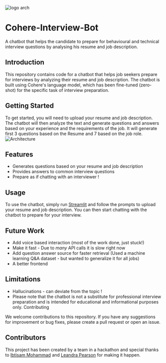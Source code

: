 ![logo arch](https://user-images.githubusercontent.com/111684119/217778112-c8543ee9-21af-4cdd-8c1a-3e77d88efd89.jpg)

# Cohere-Interview-Bot
A chatbot that helps the candidate to prepare for behavioural and technical interview questions by analysing his resume and job description.

## Introduction
This repository contains code for a chatbot that helps job seekers prepare for interviews by analyzing their resume and job description. The chatbot is built using Cohere's language model, which has been fine-tuned (zero-shot) for the specific task of interview preparation.

## Getting Started
To get started, you will need to upload your resume and job description. The chatbot will then analyze the text and generate questions and answers based on your experience and the requirements of the job. It will generate first 3 questions based on the Resume and 7 based on the job role.
![Architecture](https://user-images.githubusercontent.com/111684119/217772574-59ad8041-73fa-4746-a9a8-5acfdb4bd057.png)

## Features
- Generates questions based on your resume and job description
- Provides answers to common interview questions
- Prepare as if chatting with an interviewer !

## Usage
To use the chatbot, simply run [Streamlit](https://cohear.streamlit.app/) and follow the prompts to upload your resume and job description. You can then start chatting with the chatbot to prepare for your interview.

## Future Work
- Add voice based interaction (most of the work done, just stuck!)
- Make it fast - Due to _many_ API calls it is slow right now
- Add question answer source for faster retrieval (Used a machine learning Q&A dataset - but wanted to generalize it for all jobs)
- A better frontend
## Limitations
- Hallucinations - can deviate from the topic !
- Please note that the chatbot is not a substitute for professional interview preparation and is intended for educational and informational purposes only.
Contributing

We welcome contributions to this repository. If you have any suggestions for improvement or bug fixes, please create a pull request or open an issue.

## Contributors
This project has been created by a team in a hackathon and special thanks to [Ibtisam Mohammad](https://github.com/Ibtisam-Mohammad) and [Leandra Pearson](https://www.linkedin.com/in/leandrapearson/) for making it happen. 
